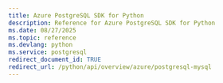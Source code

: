 ```yaml
---
title: Azure PostgreSQL SDK for Python
description: Reference for Azure PostgreSQL SDK for Python
ms.date: 08/27/2025
ms.topic: reference
ms.devlang: python
ms.service: postgresql
redirect_document_id: TRUE
redirect_url: /python/api/overview/azure/postgresql-mysql
---
```

